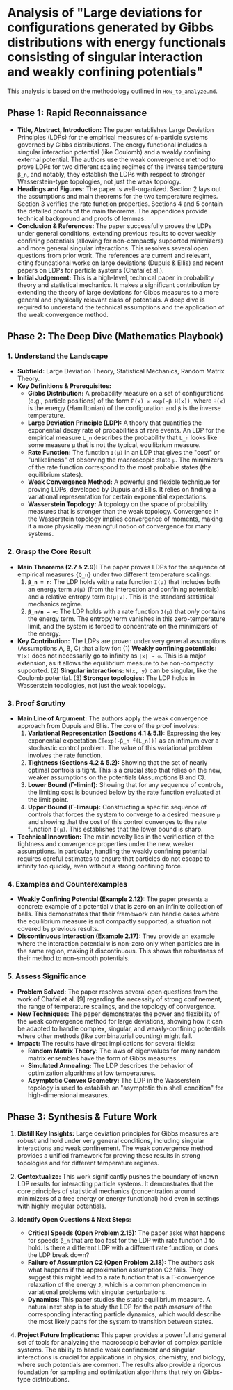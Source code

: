 # Analysis of "Large deviations for configurations generated by Gibbs distributions with energy functionals consisting of singular interaction and weakly confining potentials"

This analysis is based on the methodology outlined in `How_to_analyze.md`.

## Phase 1: Rapid Reconnaissance

*   **Title, Abstract, Introduction:** The paper establishes Large Deviation Principles (LDPs) for the empirical measures of `n`-particle systems governed by Gibbs distributions. The energy functional includes a singular interaction potential (like Coulomb) and a weakly confining external potential. The authors use the weak convergence method to prove LDPs for two different scaling regimes of the inverse temperature `β_n`, and notably, they establish the LDPs with respect to stronger Wasserstein-type topologies, not just the weak topology.
*   **Headings and Figures:** The paper is well-organized. Section 2 lays out the assumptions and main theorems for the two temperature regimes. Section 3 verifies the rate function properties. Sections 4 and 5 contain the detailed proofs of the main theorems. The appendices provide technical background and proofs of lemmas.
*   **Conclusion & References:** The paper successfully proves the LDPs under general conditions, extending previous results to cover weakly confining potentials (allowing for non-compactly supported minimizers) and more general singular interactions. This resolves several open questions from prior work. The references are current and relevant, citing foundational works on large deviations (Dupuis & Ellis) and recent papers on LDPs for particle systems (Chafaï et al.).
*   **Initial Judgement:** This is a high-level, technical paper in probability theory and statistical mechanics. It makes a significant contribution by extending the theory of large deviations for Gibbs measures to a more general and physically relevant class of potentials. A deep dive is required to understand the technical assumptions and the application of the weak convergence method.

## Phase 2: The Deep Dive (Mathematics Playbook)

### 1. Understand the Landscape
*   **Subfield:** Large Deviation Theory, Statistical Mechanics, Random Matrix Theory.
*   **Key Definitions & Prerequisites:**
    *   **Gibbs Distribution:** A probability measure on a set of configurations (e.g., particle positions) of the form `P(x) ∝ exp(-β H(x))`, where `H(x)` is the energy (Hamiltonian) of the configuration and `β` is the inverse temperature.
    *   **Large Deviation Principle (LDP):** A theory that quantifies the exponential decay rate of probabilities of rare events. An LDP for the empirical measure `L_n` describes the probability that `L_n` looks like some measure `μ` that is not the typical, equilibrium measure.
    *   **Rate Function:** The function `I(μ)` in an LDP that gives the "cost" or "unlikeliness" of observing the macroscopic state `μ`. The minimizers of the rate function correspond to the most probable states (the equilibrium states).
    *   **Weak Convergence Method:** A powerful and flexible technique for proving LDPs, developed by Dupuis and Ellis. It relies on finding a variational representation for certain exponential expectations.
    *   **Wasserstein Topology:** A topology on the space of probability measures that is stronger than the weak topology. Convergence in the Wasserstein topology implies convergence of moments, making it a more physically meaningful notion of convergence for many systems.

### 2. Grasp the Core Result
*   **Main Theorems (2.7 & 2.9):** The paper proves LDPs for the sequence of empirical measures `{Q_n}` under two different temperature scalings:
    1.  **`β_n = n`:** The LDP holds with a rate function `I(μ)` that includes both an energy term `J(μ)` (from the interaction and confining potentials) and a relative entropy term `R(μ|ν)`. This is the standard statistical mechanics regime.
    2.  **`β_n/n → ∞`:** The LDP holds with a rate function `J(μ)` that *only* contains the energy term. The entropy term vanishes in this zero-temperature limit, and the system is forced to concentrate on the minimizers of the energy.
*   **Key Contribution:** The LDPs are proven under very general assumptions (Assumptions A, B, C) that allow for: (1) **Weakly confining potentials:** `V(x)` does not necessarily go to infinity as `|x| → ∞`. This is a major extension, as it allows the equilibrium measure to be non-compactly supported. (2) **Singular interactions:** `W(x, y)` can be singular, like the Coulomb potential. (3) **Stronger topologies:** The LDP holds in Wasserstein topologies, not just the weak topology.

### 3. Proof Scrutiny
*   **Main Line of Argument:** The authors apply the weak convergence approach from Dupuis and Ellis. The core of the proof involves:
    1.  **Variational Representation (Sections 4.1 & 5.1):** Expressing the key exponential expectation `E[exp(-β_n f(L_n))]` as an infimum over a stochastic control problem. The value of this variational problem involves the rate function.
    2.  **Tightness (Sections 4.2 & 5.2):** Showing that the set of nearly optimal controls is tight. This is a crucial step that relies on the new, weaker assumptions on the potentials (Assumptions B and C).
    3.  **Lower Bound (Γ-liminf):** Showing that for any sequence of controls, the limiting cost is bounded below by the rate function evaluated at the limit point.
    4.  **Upper Bound (Γ-limsup):** Constructing a specific sequence of controls that forces the system to converge to a desired measure `μ` and showing that the cost of this control converges to the rate function `I(μ)`. This establishes that the lower bound is sharp.
*   **Technical Innovation:** The main novelty lies in the verification of the tightness and convergence properties under the new, weaker assumptions. In particular, handling the weakly confining potential requires careful estimates to ensure that particles do not escape to infinity too quickly, even without a strong confining force.

### 4. Examples and Counterexamples
*   **Weakly Confining Potential (Example 2.12):** The paper presents a concrete example of a potential `V` that is zero on an infinite collection of balls. This demonstrates that their framework can handle cases where the equilibrium measure is not compactly supported, a situation not covered by previous results.
*   **Discontinuous Interaction (Example 2.17):** They provide an example where the interaction potential `W` is non-zero only when particles are in the same region, making it discontinuous. This shows the robustness of their method to non-smooth potentials.

### 5. Assess Significance
*   **Problem Solved:** The paper resolves several open questions from the work of Chafaï et al. [9] regarding the necessity of strong confinement, the range of temperature scalings, and the topology of convergence.
*   **New Techniques:** The paper demonstrates the power and flexibility of the weak convergence method for large deviations, showing how it can be adapted to handle complex, singular, and weakly-confining potentials where other methods (like combinatorial counting) might fail.
*   **Impact:** The results have direct implications for several fields:
    *   **Random Matrix Theory:** The laws of eigenvalues for many random matrix ensembles have the form of Gibbs measures.
    *   **Simulated Annealing:** The LDP describes the behavior of optimization algorithms at low temperatures.
    *   **Asymptotic Convex Geometry:** The LDP in the Wasserstein topology is used to establish an "asymptotic thin shell condition" for high-dimensional measures.

## Phase 3: Synthesis & Future Work

1.  **Distill Key Insights:** Large deviation principles for Gibbs measures are robust and hold under very general conditions, including singular interactions and weak confinement. The weak convergence method provides a unified framework for proving these results in strong topologies and for different temperature regimes.

2.  **Contextualize:** This work significantly pushes the boundary of known LDP results for interacting particle systems. It demonstrates that the core principles of statistical mechanics (concentration around minimizers of a free energy or energy functional) hold even in settings with highly irregular potentials.

3.  **Identify Open Questions & Next Steps:**
    *   **Critical Speeds (Open Problem 2.15):** The paper asks what happens for speeds `β_n` that are too fast for the LDP with rate function `J` to hold. Is there a different LDP with a different rate function, or does the LDP break down?
    *   **Failure of Assumption C2 (Open Problem 2.18):** The authors ask what happens if the approximation assumption C2 fails. They suggest this might lead to a rate function that is a Γ-convergence relaxation of the energy `J`, which is a common phenomenon in variational problems with singular perturbations.
    *   **Dynamics:** This paper studies the static equilibrium measure. A natural next step is to study the LDP for the *path measure* of the corresponding interacting particle dynamics, which would describe the most likely paths for the system to transition between states.

4.  **Project Future Implications:** This paper provides a powerful and general set of tools for analyzing the macroscopic behavior of complex particle systems. The ability to handle weak confinement and singular interactions is crucial for applications in physics, chemistry, and biology, where such potentials are common. The results also provide a rigorous foundation for sampling and optimization algorithms that rely on Gibbs-type distributions.
